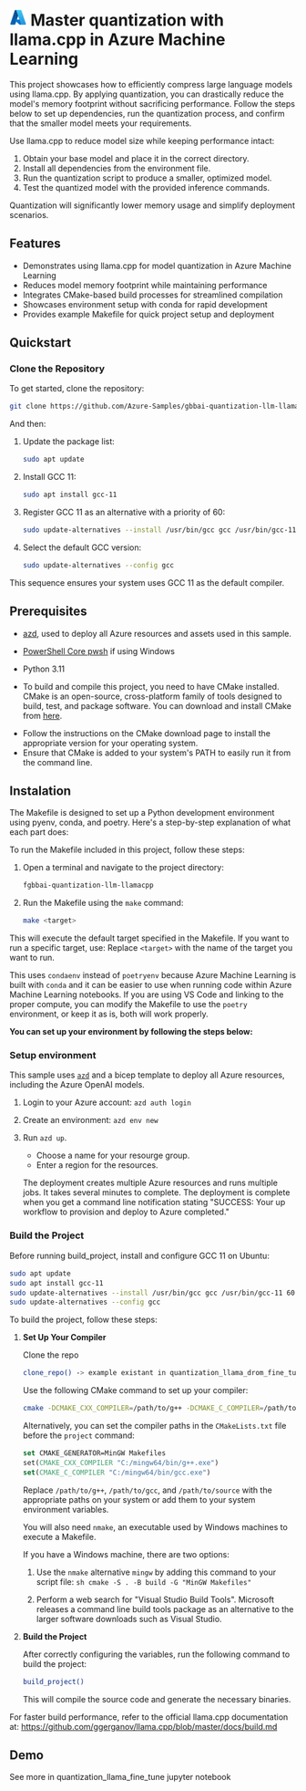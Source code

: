 # <img src="./docs/img//azure_logo.png" alt="Azure Logo" style="width:30px;height:30px;"/> Master quantization with llama.cpp in Azure Machine Learning

This project showcases how to efficiently compress large language models using llama.cpp. By applying quantization, you can drastically reduce the model's memory footprint without sacrificing performance. Follow the steps below to set up dependencies, run the quantization process, and confirm that the smaller model meets your requirements.

Use llama.cpp to reduce model size while keeping performance intact:
1. Obtain your base model and place it in the correct directory.
2. Install all dependencies from the environment file.
3. Run the quantization script to produce a smaller, optimized model.
4. Test the quantized model with the provided inference commands.

Quantization will significantly lower memory usage and simplify deployment scenarios.

## Features

* Demonstrates using llama.cpp for model quantization in Azure Machine Learning  
* Reduces model memory footprint while maintaining performance  
* Integrates CMake-based build processes for streamlined compilation  
* Showcases environment setup with conda for rapid development  
* Provides example Makefile for quick project setup and deployment  


## Quickstart

### Clone the Repository

To get started, clone the repository:

```sh
git clone https://github.com/Azure-Samples/gbbai-quantization-llm-llamacpp.git
```


And then:

1. Update the package list:
    ```bash
    sudo apt update
    ```

2. Install GCC 11:
    ```bash
    sudo apt install gcc-11
    ```

3. Register GCC 11 as an alternative with a priority of 60:
    ```bash
    sudo update-alternatives --install /usr/bin/gcc gcc /usr/bin/gcc-11 60
    ```

4. Select the default GCC version:
    ```bash
    sudo update-alternatives --config gcc
    ```

This sequence ensures your system uses GCC 11 as the default compiler.


## Prerequisites
+ [azd](https://learn.microsoft.com/azure/developer/azure-developer-cli/install-azd), used to deploy all Azure resources and assets used in this sample.

+ [PowerShell Core pwsh](https://github.com/PowerShell/powershell/releases) if using Windows

+ Python 3.11

+ To build and compile this project, you need to have CMake installed. CMake is an open-source, cross-platform family of tools designed to build, test, and package software. You can download and install CMake from [here](https://cmake.org/download/).

- Follow the instructions on the CMake download page to install the appropriate version for your operating system.
- Ensure that CMake is added to your system's PATH to easily run it from the command line.

## Instalation 
The Makefile is designed to set up a Python development environment using pyenv, conda, and poetry. Here's a step-by-step explanation of what each part does:

To run the Makefile included in this project, follow these steps:

1. Open a terminal and navigate to the project directory:
    ```sh
    fgbbai-quantization-llm-llamacpp
    ```

2. Run the Makefile using the `make` command:
    ```sh
    make <target>
    ```

This will execute the default target specified in the Makefile. If you want to run a specific target, use:
Replace `<target>` with the name of the target you want to run.

This uses `condaenv` instead of `poetryenv` because Azure Machine Learning is built with `conda` and it can be easier to use when running code within Azure Machine Learning notebooks. If you are using VS Code and linking to the proper compute, you can modify the Makefile to use the `poetry` environment, or keep it as is, both will work properly.

**You can set up your environment by following the steps below:**


### Setup environment

This sample uses [`azd`](https://learn.microsoft.com/azure/developer/azure-developer-cli/) and a bicep template to deploy all Azure resources, including the Azure OpenAI models.

1. Login to your Azure account: `azd auth login`

2. Create an environment: `azd env new`

3. Run `azd up`.

   + Choose a name for your resourge group.
   + Enter a region for the resources.

   The deployment creates multiple Azure resources and runs multiple jobs. It takes several minutes to complete. The deployment is complete when you get a command line notification stating "SUCCESS: Your up workflow to provision and deploy to Azure completed."


### Build the Project

Before running build_project, install and configure GCC 11 on Ubuntu:

```bash
sudo apt update
sudo apt install gcc-11
sudo update-alternatives --install /usr/bin/gcc gcc /usr/bin/gcc-11 60
sudo update-alternatives --config gcc
```

To build the project, follow these steps:

1. **Set Up Your Compiler**

    Clone the repo 

    ```sh
    clone_repo() -> example existant in quantization_llama_drom_fine_tune.ipynb notebook
    ```

    Use the following CMake command to set up your compiler:

    ```sh
    cmake -DCMAKE_CXX_COMPILER=/path/to/g++ -DCMAKE_C_COMPILER=/path/to/gcc /path/to/source
    ```

    Alternatively, you can set the compiler paths in the `CMakeLists.txt` file before the `project` command:

    ```cmake
    set CMAKE_GENERATOR=MinGW Makefiles
    set(CMAKE_CXX_COMPILER "C:/mingw64/bin/g++.exe")
    set(CMAKE_C_COMPILER "C:/mingw64/bin/gcc.exe")
    ```

    Replace `/path/to/g++`, `/path/to/gcc`, and `/path/to/source` with the appropriate paths on your system or add them to your system environment variables.

    You will also need `nmake`, an executable used by Windows machines to execute a Makefile.

    If you have a Windows machine, there are two options:

    1. Use the `nmake` alternative `mingw` by adding this command to your script file:
            ```sh
            cmake -S . -B build -G "MinGW Makefiles"
            ```

    2. Perform a web search for "Visual Studio Build Tools". Microsoft releases a command line build tools package as an alternative to the larger software downloads such as Visual Studio.


2. **Build the Project**

    After correctly configuring the variables, run the following command to build the project:

    ```sh
    build_project()
    ```

    This will compile the source code and generate the necessary binaries.


For faster build performance, refer to the official llama.cpp documentation at:
https://github.com/ggerganov/llama.cpp/blob/master/docs/build.md

## Demo

See more in quantization_llama_fine_tune jupyter notebook



